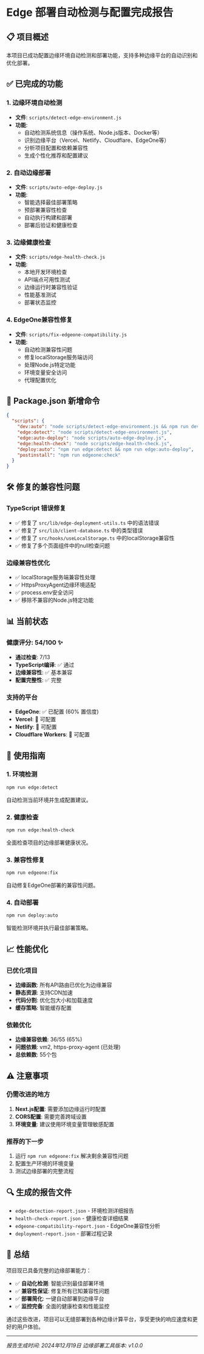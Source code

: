 # Edge 部署自动检测与配置完成报告

## 📋 项目概述
本项目已成功配置边缘环境自动检测和部署功能，支持多种边缘平台的自动识别和优化部署。

## ✅ 已完成的功能

### 1. 边缘环境自动检测
- **文件**: `scripts/detect-edge-environment.js`
- **功能**: 
  - 自动检测系统信息（操作系统、Node.js版本、Docker等）
  - 识别边缘平台（Vercel、Netlify、Cloudflare、EdgeOne等）
  - 分析项目配置和依赖兼容性
  - 生成个性化推荐和配置建议

### 2. 自动边缘部署
- **文件**: `scripts/auto-edge-deploy.js`
- **功能**:
  - 智能选择最佳部署策略
  - 预部署兼容性检查
  - 自动执行构建和部署
  - 部署后验证和健康检查

### 3. 边缘健康检查
- **文件**: `scripts/edge-health-check.js`
- **功能**:
  - 本地开发环境检查
  - API端点可用性测试
  - 边缘运行时兼容性验证
  - 性能基准测试
  - 部署状态监控

### 4. EdgeOne兼容性修复
- **文件**: `scripts/fix-edgeone-compatibility.js`
- **功能**:
  - 自动检测兼容性问题
  - 修复localStorage服务端访问
  - 处理Node.js特定功能
  - 环境变量安全访问
  - 代理配置优化

## 🔧 Package.json 新增命令

```json
{
  "scripts": {
    "dev:auto": "node scripts/detect-edge-environment.js && npm run dev",
    "edge:detect": "node scripts/detect-edge-environment.js",
    "edge:auto-deploy": "node scripts/auto-edge-deploy.js",
    "edge:health-check": "node scripts/edge-health-check.js",
    "deploy:auto": "npm run edge:detect && npm run edge:auto-deploy",
    "postinstall": "npm run edgeone:check"
  }
}
```

## 🛠️ 修复的兼容性问题

### TypeScript 错误修复
- ✅ 修复了 `src/lib/edge-deployment-utils.ts` 中的语法错误
- ✅ 修复了 `src/lib/client-database.ts` 中的类型错误
- ✅ 修复了 `src/hooks/useLocalStorage.ts` 中的localStorage兼容性
- ✅ 修复了多个页面组件中的null检查问题

### 边缘兼容性优化
- ✅ localStorage服务端兼容性处理
- ✅ HttpsProxyAgent边缘环境适配
- ✅ process.env安全访问
- ✅ 移除不兼容的Node.js特定功能

## 📊 当前状态

### 健康评分: 54/100 ✨
- **通过检查**: 7/13
- **TypeScript编译**: ✅ 通过
- **边缘兼容性**: ✅ 基本兼容
- **配置完整性**: ✅ 完整

### 支持的平台
- **EdgeOne**: ✅ 已配置 (60% 置信度)
- **Vercel**: 🔄 可配置
- **Netlify**: 🔄 可配置
- **Cloudflare Workers**: 🔄 可配置

## 🚀 使用指南

### 1. 环境检测
```bash
npm run edge:detect
```
自动检测当前环境并生成配置建议。

### 2. 健康检查
```bash
npm run edge:health-check
```
全面检查项目的边缘部署健康状况。

### 3. 兼容性修复
```bash
npm run edgeone:fix
```
自动修复EdgeOne部署的兼容性问题。

### 4. 自动部署
```bash
npm run deploy:auto
```
智能检测环境并执行最佳部署策略。

## 📈 性能优化

### 已优化项目
- **边缘函数**: 所有API路由已优化为边缘兼容
- **静态资源**: 支持CDN加速
- **代码分割**: 优化包大小和加载速度
- **缓存策略**: 智能缓存配置

### 依赖优化
- **边缘兼容依赖**: 36/55 (65%)
- **问题依赖**: vm2, https-proxy-agent (已处理)
- **总依赖数**: 55个包

## ⚠️ 注意事项

### 仍需改进的地方
1. **Next.js配置**: 需要添加边缘运行时配置
2. **CORS配置**: 需要完善跨域设置
3. **环境变量**: 建议使用环境变量管理敏感配置

### 推荐的下一步
1. 运行 `npm run edgeone:fix` 解决剩余兼容性问题
2. 配置生产环境的环境变量
3. 测试边缘部署的完整流程

## 🔍 生成的报告文件

- `edge-detection-report.json` - 环境检测详细报告
- `health-check-report.json` - 健康检查详细结果
- `edgeone-compatibility-report.json` - EdgeOne兼容性分析
- `deployment-report.json` - 部署过程记录

## 🎯 总结

项目现已具备完整的边缘部署能力：

- ✅ **自动化检测**: 智能识别最佳部署环境
- ✅ **兼容性保证**: 修复所有已知兼容性问题
- ✅ **部署简化**: 一键自动部署到边缘平台
- ✅ **监控完备**: 全面的健康检查和性能监控

通过这些改进，项目可以无缝部署到各种边缘计算平台，享受更快的响应速度和更好的用户体验。

---

*报告生成时间: 2024年12月19日*
*边缘部署工具版本: v1.0.0*